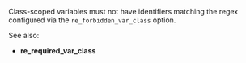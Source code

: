 Class-scoped variables must not have identifiers matching the regex configured
via the `re_forbidden_var_class` option.

See also:
  - **re_required_var_class**
